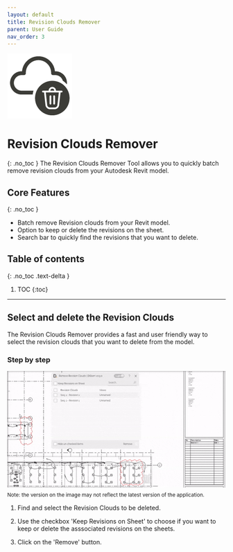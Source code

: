 ```yaml
---
layout: default
title: Revision Clouds Remover
parent: User Guide
nav_order: 3
---
```


![DiStem Revision Clouds Remover - Easily delete revision clouds from your Revit model.](../../assets\images\RevisionCloudsRemover\RevisionCloudRemover32_x150.png)  


# Revision Clouds Remover
{: .no_toc }
The Revision Clouds Remover Tool allows you to quickly batch remove revision clouds from your Autodesk Revit model.

## Core Features
{: .no_toc }
- Batch remove Revision clouds from your Revit model.
- Option to keep or delete the revisions on the sheet.
- Search bar to quickly find the revisions that you want to delete. 

## Table of contents
{: .no_toc .text-delta }

1. TOC
{:toc}

---

## Select and delete the Revision Clouds

The Revision Clouds Remover provides a fast and user friendly way to select the revision clouds that you want to delete from the model.

### Step by step 

![DiStem Model Cleanup Tool - Clean Revit Model step by step](../../assets\images\RevisionCloudsRemover\RevisionCloudRemover.gif)  
<sub>Note: the version on the image may not reflect the latest version of the application.</sub>


1. Find and select the Revision Clouds to be deleted.

2. Use the checkbox 'Keep Revisions on Sheet' to choose if you want to keep or delete the asssociated revisions on the sheets.

3. Click on the 'Remove' button.